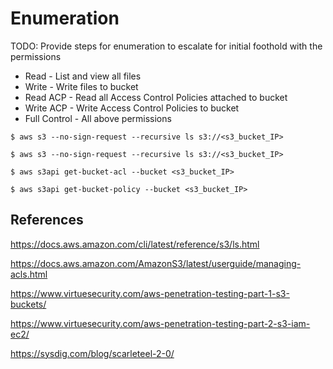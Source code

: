 # Enumeration

TODO: Provide steps for enumeration to escalate for initial foothold with the permissions

- Read - List and view all files
- Write - Write files to bucket
- Read ACP - Read all Access Control Policies attached to bucket
- Write ACP - Write Access Control Policies to bucket
- Full Control - All above permissions

`$ aws s3 --no-sign-request --recursive ls s3://<s3_bucket_IP>`

`$ aws s3 --no-sign-request --recursive ls s3://<s3_bucket_IP>`


```
$ aws s3api get-bucket-acl --bucket <s3_bucket_IP>

$ aws s3api get-bucket-policy --bucket <s3_bucket_IP>
```

## References

https://docs.aws.amazon.com/cli/latest/reference/s3/ls.html

https://docs.aws.amazon.com/AmazonS3/latest/userguide/managing-acls.html

https://www.virtuesecurity.com/aws-penetration-testing-part-1-s3-buckets/

https://www.virtuesecurity.com/aws-penetration-testing-part-2-s3-iam-ec2/

https://sysdig.com/blog/scarleteel-2-0/